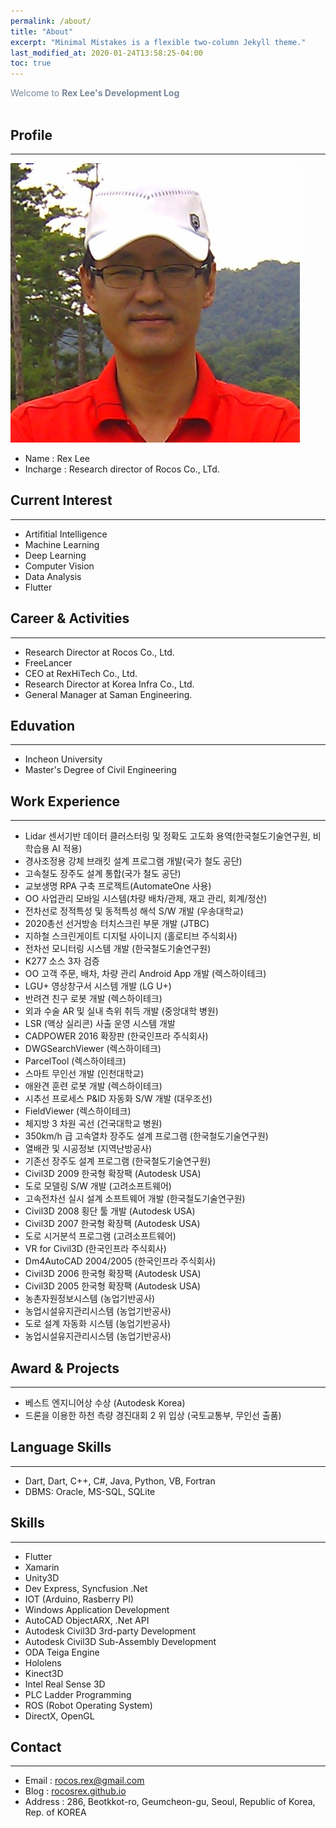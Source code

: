 ```yaml
---
permalink: /about/
title: "About"
excerpt: "Minimal Mistakes is a flexible two-column Jekyll theme."
last_modified_at: 2020-01-24T13:58:25-04:00
toc: true
---
```

<span style="color:lightslategray"> Welcome to **Rex Lee's Development Log** </span>
<br/><br/>

## Profile
---
![Alt text](https://github.com/rocosrex/rocosrex.github.io/blob/main/assets/images/rexlee.jpg)
* Name : Rex Lee<br/>
* Incharge : Research director of Rocos Co., LTd.<br/>

## Current Interest
---
* Artifitial Intelligence<br/>
* Machine Learning<br/>
* Deep Learning<br/>
* Computer Vision<br/>
* Data Analysis<br/>
* Flutter<br/>

## Career & Activities
---
* Research Director at Rocos Co., Ltd.
* FreeLancer
* CEO at RexHiTech Co., Ltd.
* Research Director at Korea Infra Co., Ltd.
* General Manager at Saman Engineering.

## Eduvation
---
* Incheon University
* Master's Degree of Civil Engineering 

## Work Experience
---
* Lidar 센서기반 데이터 클러스터링 및  정확도 고도화 용역(한국철도기술연구원, 비학습용 AI 적용)
* 경사조정용 강체 브래킷  설계 프로그램 개발(국가 철도 공단)
* 고속철도 장주도 설계 통합(국가 철도 공단)
* 교보생명 RPA 구축  프로젝트(AutomateOne 사용)
* OO 사업관리 모바일 시스템(차량 배차/관제, 재고  관리, 회계/정산)
* 전차선로 정적특성 및 동적특성 해석 S/W 개발 (우송대학교)
* 2020총선 선거방송 터치스크린 부문 개발 (JTBC)
* 지하철 스크린게이트 디지털 사이니지 (홀로티브 주식회사)
* 전차선 모니터링 시스템 개발 (한국철도기술연구원)
* K277 소스 3자 검증
* OO 고객 주문, 배차, 차량 관리 Android App 개발 (렉스하이테크)
* LGU+ 영상창구서 시스템 개발 (LG U+)
* 반려견 친구 로봇 개발 (렉스하이테크)
* 외과 수술 AR 및 실내 측위 취득 개발 (중앙대학 병원)
* LSR (액상 실리콘) 사출 운영 시스템 개발
* CADPOWER 2016 확장판 (한국인프라 주식회사)
* DWGSearchViewer (렉스하이테크)
* ParcelTool (렉스하이테크)
* 스마트 무인선 개발 (인천대학교)
* 애완견 훈련 로봇 개발 (렉스하이테크)
* 시추선 프로세스 P&ID 자동화 S/W 개발 (대우조선)
* FieldViewer (렉스하이테크)
* 체지방 3 차원 곡선 (건국대학교 병원)
* 350km/h 급 고속열차 장주도 설계 프로그램 (한국철도기술연구원)
* 열배관 및 시공정보 (지역난방공사)
* 기존선 장주도 설계 프로그램 (한국철도기술연구원)
* Civil3D 2009 한국형 확장팩 (Autodesk USA)
* 도로 모델링 S/W 개발 (고려소프트웨어)
* 고속전차선 실시 설계 소프트웨어 개발 (한국철도기술연구원)
* Civil3D 2008 횡단 툴 개발 (Autodesk USA)
* Civil3D 2007 한국형 확장팩 (Autodesk USA)
* 도로 시거분석 프로그램 (고려소프트웨어)
* VR for Civil3D (한국인프라 주식회사)
* Dm4AutoCAD 2004/2005 (한국인프라 주식회사)
* Civil3D 2006 한국형 확장팩 (Autodesk USA)
* Civil3D 2005 한국형 확장팩 (Autodesk USA)
* 농촌자원정보시스템 (농업기반공사)
* 농업시설유지관리시스템 (농업기반공사)
* 도로 설계 자동화 시스템 (농업기반공사)
* 농업시설유지관리시스템 (농업기반공사)

## Award & Projects
---
* 베스트 엔지니어상 수상 (Autodesk Korea)
* 드론을 이용한 하천 측량 경진대회 2 위 입상 (국토교통부, 무인선 출품) 

## Language Skills
---
* Dart, Dart, C++, C#, Java, Python, VB, Fortran
* DBMS: Oracle, MS-SQL, SQLite

## Skills
---
* Flutter
* Xamarin
* Unity3D
* Dev Express, Syncfusion .Net
* IOT (Arduino, Rasberry PI)
* Windows Application Development
* AutoCAD ObjectARX, .Net API
* Autodesk Civil3D 3rd-party Development
* Autodesk Civil3D Sub-Assembly Development
* ODA Teiga Engine
* Hololens
* Kinect3D
* Intel Real Sense 3D
* PLC Ladder Programming
* ROS (Robot Operating System)
* DirectX, OpenGL

## Contact
---
* Email : rocos.rex@gmail.com<br/>
* Blog : [rocosrex.github.io](https://rocosrex.github.io)<br/>
* Address : 286, Beotkkot-ro, Geumcheon-gu, Seoul, Republic of Korea, Rep. of KOREA<br/>